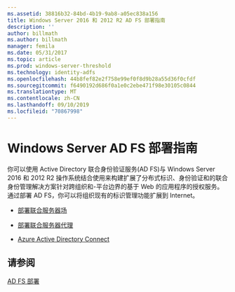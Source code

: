 ```yaml
---
ms.assetid: 38816b32-84bd-4b19-9ab8-a05ec838a156
title: Windows Server 2016 和 2012 R2 AD FS 部署指南
description: ''
author: billmath
ms.author: billmath
manager: femila
ms.date: 05/31/2017
ms.topic: article
ms.prod: windows-server-threshold
ms.technology: identity-adfs
ms.openlocfilehash: 44b8fef82e2f758e99ef0f8d9b28a55d36f0cfdf
ms.sourcegitcommit: f6490192d686f0a1e0c2ebe471f98e30105c0844
ms.translationtype: MT
ms.contentlocale: zh-CN
ms.lasthandoff: 09/10/2019
ms.locfileid: "70867998"
---
```

# <a name="windows-server-ad-fs-deployment-guide"></a>Windows Server AD FS 部署指南


你可以使用 Active Directory 联合身份验证服务\(AD FS\)与 Windows Server 2016 和 2012 R2 操作系统结合使用来构建扩展了分布式标识、身份验证和的联合身份管理解决方案针对跨组织和\-平台边界的基于 Web 的应用程序的授权服务。 通过部署 AD FS，你可以将组织现有的标识管理功能扩展到 Internet。  
  
-   [部署联合服务器场](Deploying-a-Federation-Server-Farm.md)  
  
-   [部署联合服务器代理](Deploying-Federation-Server-Proxies.md)  
  
-   [Azure Active Directory Connect](Azure-Active-Directory-Connect.md)  
  
## <a name="see-also"></a>请参阅  
[AD FS 部署](../../ad-fs/AD-FS-Deployment.md)  

  

